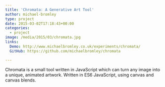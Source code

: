 ```yaml
---
title: 'Chromata: A Generative Art Tool'
author: michael-bromley
type: project
date: 2015-03-02T17:18:43+00:00
categories:
  - project
image: /media/2015/03/chromata.jpg
links: 
  Demo: http://www.michaelbromley.co.uk/experiments/chromata/
  GitHub: https://github.com/michaelbromley/chromata

---
```

Chromata is a small tool written in JavaScript which can turn any image into a unique, animated artwork. Written in ES6 JavaScript, using canvas and canvas blends.
